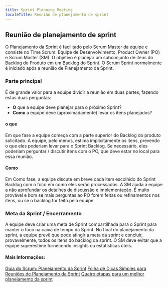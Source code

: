 ```yaml
---
title: Sprint Planning Meeting
localeTitle: Reunião de planejamento de sprint
---
```

## Reunião de planejamento de sprint

O Planejamento da Sprint é facilitado pelo Scrum Master da equipe e consiste no Time Scrum: Equipe de Desenvolvimento, Product Owner (PO) e Scrum Master (SM). O objetivo é planejar um subconjunto de itens do Backlog do Produto em um Backlog do Sprint. O Scrum Sprint normalmente é iniciado após a reunião de Planejamento da Sprint.

### Parte principal

É de grande valor para a equipe dividir a reunião em duas partes, fazendo estas duas perguntas:

*   **O** que a equipe deve planejar para o próximo Sprint?
*   **Como** a equipe deve (aproximadamente) levar os itens planejados?

#### o que

Em que fase a equipe começa com a parte superior do Backlog do produto solicitado. A equipe, pelo menos, estima implicitamente os itens, prevendo o que eles poderiam levar para o Sprint Backlog. Se necessário, eles poderiam perguntar / discutir itens com o PO, que deve estar no local para essa reunião.

#### Como

Em Como fase, a equipe discute em breve cada item escolhido do Sprint Backlog com o foco em como eles serão processados. A SM ajuda a equipe a não aprofundar os detalhes de discussão e implementação. É muito provável e bom se mais perguntas ao PO forem feitas ou refinamentos nos itens, ou se o backlog for feito pela equipe.

### Meta da Sprint / Encerramento

A equipe deve criar uma meta de Sprint compartilhada para o Sprint para manter o foco na caixa de tempo da Sprint. No final do planejamento da sprint, a equipe prevê que pode atingir a meta da sprint e concluir, provavelmente, todos os itens do backlog da sprint. O SM deve evitar que a equipe superestime fornecendo insights ou estatísticas úteis.

#### Mais Informações:

[Guia do Scrum: Planejamento da Sprint](http://www.scrumguides.org/scrum-guide.html#events-planning) [Folha de Dicas Simples para Reuniões de Planejamento da Sprint](https://www.leadingagile.com/2012/08/simple-cheat-sheet-to-sprint-planning-meeting/) [Quatro etapas para um melhor planejamento da sprint](https://www.atlassian.com/blog/agile/sprint-planning-atlassian)